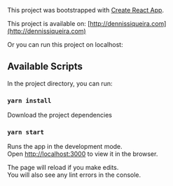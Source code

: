 This project was bootstrapped with [Create React App](https://github.com/facebook/create-react-app).

This project is available on: [http://dennissiqueira.com](http://dennissiqueira.com)

Or you can run this project on localhost:

## Available Scripts

In the project directory, you can run:

### `yarn install`

Download the project dependencies

### `yarn start`

Runs the app in the development mode.<br>
Open [http://localhost:3000](http://localhost:3000) to view it in the browser.

The page will reload if you make edits.<br>
You will also see any lint errors in the console.
